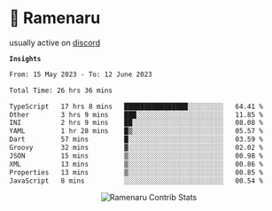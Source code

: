 # 🍜 Ramenaru

usually active on <a href="https://discordapp.com/users/503291004200157185">discord</a> 

**`Insights`**

<!--START_SECTION:waka-->

```txt
From: 15 May 2023 - To: 12 June 2023

Total Time: 26 hrs 36 mins

TypeScript   17 hrs 8 mins   ████████████████░░░░░░░░░   64.41 %
Other        3 hrs 9 mins    ███░░░░░░░░░░░░░░░░░░░░░░   11.85 %
INI          2 hrs 9 mins    ██░░░░░░░░░░░░░░░░░░░░░░░   08.08 %
YAML         1 hr 28 mins    █▒░░░░░░░░░░░░░░░░░░░░░░░   05.57 %
Dart         57 mins         █░░░░░░░░░░░░░░░░░░░░░░░░   03.59 %
Groovy       32 mins         ▓░░░░░░░░░░░░░░░░░░░░░░░░   02.02 %
JSON         15 mins         ▒░░░░░░░░░░░░░░░░░░░░░░░░   00.98 %
XML          13 mins         ▒░░░░░░░░░░░░░░░░░░░░░░░░   00.86 %
Properties   13 mins         ▒░░░░░░░░░░░░░░░░░░░░░░░░   00.85 %
JavaScript   8 mins          ░░░░░░░░░░░░░░░░░░░░░░░░░   00.54 %
```

<!--END_SECTION:waka-->

<div style="text-align: center;">
   <img align="center" src="https://github-readme-streak-stats.herokuapp.com/?user=Ramenaru&theme=dark&card_width=520" alt="Ramenaru Contrib Stats" />
</div>



